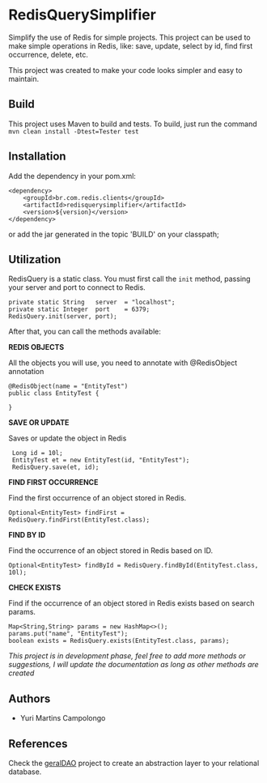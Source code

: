 # RedisQuerySimplifier
Simplify the use of Redis for simple projects. This project can be used to make simple operations in Redis, like: save, update, select by id, find first occurrence, delete, etc.

This project was created to make your code looks simpler and easy to maintain.



## Build
This project uses Maven to build and tests.
To build, just run the command `mvn clean install -Dtest=Tester test`

## Installation
Add the dependency in your pom.xml:

    <dependency>
		<groupId>br.com.redis.clients</groupId>
		<artifactId>redisquerysimplifier</artifactId>
		<version>${version}</version>
	</dependency>

or add the jar generated in the topic 'BUILD' on your classpath;

## Utilization

RedisQuery is a static class. You must first call the `init` method, passing your server and port to connect to Redis.

   	private static String	server	= "localhost";
	private static Integer	port	= 6379;
    RedisQuery.init(server, port);
    
After that, you can call the methods available:

**REDIS OBJECTS**

All the objects you will use, you need to annotate with @RedisObject annotation

    @RedisObject(name = "EntityTest")
    public class EntityTest {
    
    }

**SAVE OR UPDATE**

Saves or update the object in Redis
     
     Long id = 10l;
     EntityTest et = new EntityTest(id, "EntityTest");
     RedisQuery.save(et, id);
     
**FIND FIRST OCCURRENCE**

Find the first occurrence of an object stored in Redis.

    Optional<EntityTest> findFirst = RedisQuery.findFirst(EntityTest.class);
    
**FIND BY ID**

Find the occurrence of an object stored in Redis based on ID.

    Optional<EntityTest> findById = RedisQuery.findById(EntityTest.class, 10l);
	
**CHECK EXISTS**

Find if the occurrence of an object stored in Redis exists based on search params.

    Map<String,String> params = new HashMap<>();
    params.put("name", "EntityTest");
	boolean exists = RedisQuery.exists(EntityTest.class, params);
    
*This project is in development phase, feel free to add more methods or suggestions, I will update the documentation as long as other methods are created*

## Authors
 - Yuri Martins Campolongo

## References
Check the [geralDAO](https://github.com/viictorh/geralDAO) project to create an abstraction layer to your relational database.